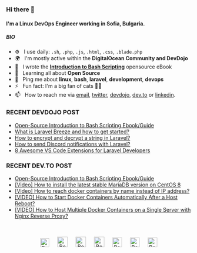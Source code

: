 ### Hi there 👋

#### I'm a Linux DevOps Engineer working in Sofia, Bulgaria.

##### BIO

- ⚙️&nbsp;&nbsp; I use daily: `.sh`, `.php`, `.js`, `.html`, `.css`, `.blade.php`
- 🌍&nbsp;&nbsp; I'm mostly active within the **DigitalOcean Community and DevDojo**
- 📘&nbsp;&nbsp; I wrote the **[Introduction to Bash Scripting](https://github.com/bobbyiliev/introduction-to-bash-scripting)** opensource eBook
- 🌱&nbsp;&nbsp; Learning all about **Open Source**
- 💬&nbsp;&nbsp; Ping me about **linux**, **bash**, **laravel**, **development**, **devops**
- ⚡️&nbsp;&nbsp; Fun fact: I'm a big fan of cats 🐱‍💻
- 📫&nbsp;&nbsp; How to reach me via [email], [twitter], [devdojo], [dev.to] or [linkedin].

### RECENT DEVDOJO POST

- [Open-Source Introduction to Bash Scripting Ebook/Guide](https://devdojo.com/bobbyiliev/open-source-introduction-to-bash-scripting-ebook-guide)
- [What is Laravel Breeze and how to get started?](https://devdojo.com/bobbyiliev/what-is-laravel-breeze-and-how-to-get-started)
- [How to encrypt and decrypt a string in Laravel?](https://devdojo.com/bobbyiliev/how-to-encrypt-and-decrypt-a-string-in-laravel)
- [How to send Discord notifications with Laravel?](https://devdojo.com/bobbyiliev/how-to-send-discord-notifications-with-laravel)
- [8 Awesome VS Code Extensions for Laravel Developers](https://devdojo.com/bobbyiliev/8-awesome-vs-code-extensions-for-laravel-developers)

### RECENT DEV.TO POST
<!-- BLOG-POST-LIST:START -->
- [Open-Source Introduction to Bash Scripting Ebook/Guide](https://dev.to/bobbyiliev/open-source-introduction-to-bash-scripting-ebook-guide-l95)
- [[Video] How to install the latest stable MariaDB version on CentOS 8](https://dev.to/bobbyiliev/video-how-to-install-the-latest-stable-mariadb-version-on-centos-8-8mo)
- [[Video] How to reach docker containers by name instead of IP address?](https://dev.to/bobbyiliev/video-how-to-reach-docker-containers-by-name-instead-of-ip-address-1mmc)
- [[VIDEO] How to Start Docker Containers Automatically After a Host Reboot?](https://dev.to/bobbyiliev/video-how-to-start-docker-containers-automatically-after-a-host-reboot-1e39)
- [[VIDEO] How to Host Multiple Docker Containers on a Single Server with Nginx Reverse Proxy?](https://dev.to/bobbyiliev/video-how-to-host-multiple-docker-containers-on-a-single-server-with-nginx-reverse-proxy-1c59)
<!-- BLOG-POST-LIST:END -->


<p align="center">
<br><br>
<a href="https://dev.to/bobbyiliev"> 
<img src="https://d2fltix0v2e0sb.cloudfront.net/dev-badge.svg" alt="Bobby Iliev dev to profile" width="24px"/></a>
&emsp;
<a href= "https://instagram.com/bobby.iliev">
<img src="https://img.icons8.com/ios-glyphs/256/000000/instagram-new.svg" alt="Bobby Iliev instagram profile" width="28px"/></a>
&emsp;
<a href="https://www.paypal.com/paypalme/bobbyiliev">
<img src="https://img.icons8.com/ios-glyphs/256/000000/paypal.png" alt="Bobby Iliev pay pal me profile" width="28px"/></a> 
&emsp;
<a href="https://bobbyiliev.com">
<img src="https://img.icons8.com/material/256/000000/globe--v1.png" alt="Bobby Iliev personal website" width="28px"/></a>
&emsp;
<a href="https://linkedin.com/in/bobby-iliev">
<img src="https://img.icons8.com/ios-filled/256/000000/linkedin.svg" alt="Bobby Iliev linked in profile" width="26px"/></a>
&emsp;
<a href="https://twitter.com/bobbyiliev_">
<img src="https://img.icons8.com/ios-filled/256/000000/twitter.svg" alt="Bobby Iliev twitter profile" width="26px"/></a>
&emsp;
<a href="https://youtube.com/channel/UCQWmdHTeAO0UvaNqve9udRw/">
<img src="https://img.icons8.com/ios-filled/256/000000/youtube.svg" alt="Bobby Iliev YouTube profile" width="26px"/></a>
</p>

[email]: mailto:bobby@bobbyiliev.com
[twitter]: https://twitter.com/bobbyiliev_
[devdojo]: https://devdojo.com/bobbyiliev
[dev.to]: https://dev.to/bobbyiliev
[linkedin]: https://www.linkedin.com/in/bobby-iliev
[youtube]: https://youtube.com/channel/UCQWmdHTeAO0UvaNqve9udRw/
